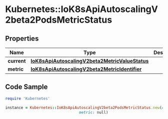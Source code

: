 # Kubernetes::IoK8sApiAutoscalingV2beta2PodsMetricStatus

## Properties

Name | Type | Description | Notes
------------ | ------------- | ------------- | -------------
**current** | [**IoK8sApiAutoscalingV2beta2MetricValueStatus**](IoK8sApiAutoscalingV2beta2MetricValueStatus.md) |  | 
**metric** | [**IoK8sApiAutoscalingV2beta2MetricIdentifier**](IoK8sApiAutoscalingV2beta2MetricIdentifier.md) |  | 

## Code Sample

```ruby
require 'Kubernetes'

instance = Kubernetes::IoK8sApiAutoscalingV2beta2PodsMetricStatus.new(current: null,
                                 metric: null)
```


